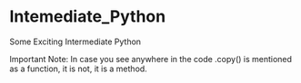 # Intemediate_Python
Some Exciting Intermediate Python


Important Note: In case you see anywhere in the code .copy() is mentioned as a function, it is not, it is a method. 

